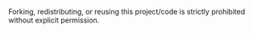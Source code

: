 Forking, redistributing, or reusing this project/code is strictly prohibited without explicit permission.
